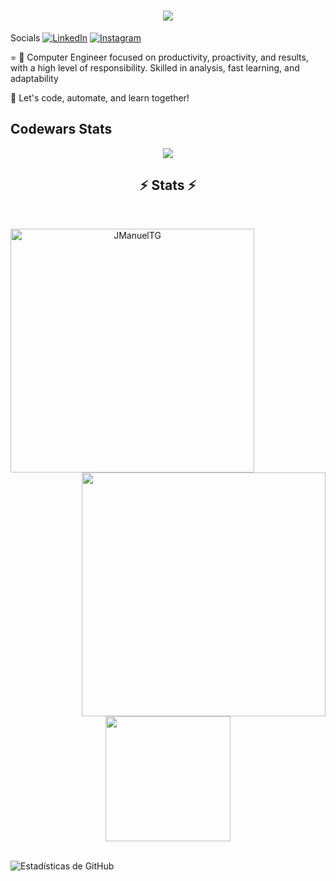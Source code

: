 <h1 align="center">
  <a href="https://git.io/typing-svg">
    <img src="https://readme-typing-svg.herokuapp.com/?lines=Hello,+There!+👋;Nice+to+meet+you!&center=true&size=30">
  </a>
</h1>

Socials
[![LinkedIn](https://img.shields.io/badge/-LinkedIn-blue)](https://www.linkedin.com/in/jose-manuel-tarula-gomez-43b370238)
[![Instagram](https://img.shields.io/badge/-Instagram-pink)](https://www.instagram.com/manueltarula)

= 🌱 Computer Engineer focused on productivity, proactivity, and results, with a high level of
responsibility. Skilled in analysis, fast learning, and adaptability

🚀 Let's code, automate, and learn together!

## Codewars Stats
<p align="center" >
      <img src=https://github.r2v.ch/codewars?user=JManuelTG&name=true&top_languages=true&stroke=%23b362ff&theme=purple_dark />
</p>

<h2 align="center">⚡ Stats ⚡</h2>
<br>
<p align=center>
  <div align=center>
    <a href="https://github.com/denvercoder1/github-readme-streak-stats" title="Go to Source">
      <img align="left" width=390 src="https://streak-stats.demolab.com/?user=JManuelTG&theme=react&border=61dafb&hide_border=true" alt="JManuelTG" />
    </a>
    <a href="https://github.com/anuraghazra/github-readme-stats" title="Go to Source">
      <img align="right" width=390 src="https://github-readme-stats.vercel.app/api?username=JManuelTG&show_icons=true&theme=react&border_color=61dafb&hide_border=true" />
    </a>
  </div>
  <br><br><br><br><br><br><br><br><br>
  <div align=center>
    <a href="https://github.com/anuraghazra/github-readme-stats">
      <img height=200 align="center" src="https://github-readme-stats.vercel.app/api/top-langs/?username=JManuelTG&hide=c%23,powershell,Mathematica,Ruby,Objective-C,Objective-C%2b%2b,Cuda&title_color=61dafb&text_color=ffffff&icon_color=61dafb&bg_color=20232a&langs_count=8&layout=compact&border_color=61dafb&hide_border=true&size_weight=0.5&count_weight=0.5" />
    </a>
  </div>
  <br>
</p>


![Estadísticas de GitHub](https://img.shields.io/github/followers/JManuelTG?style=social)  


<!--
**JManuelTG/JManuelTG** is a ✨ _special_ ✨ repository because its `README.md` (this file) appears on your GitHub profile.

Here are some ideas to get you started:

- 🔭 I’m currently working on ...
- 🌱 I’m currently learning ...
- 👯 I’m looking to collaborate on ...
- 🤔 I’m looking for help with ...
- 💬 Ask me about ...
- 📫 How to reach me: ...
- 😄 Pronouns: ...
- ⚡ Fun fact: ...
-->
